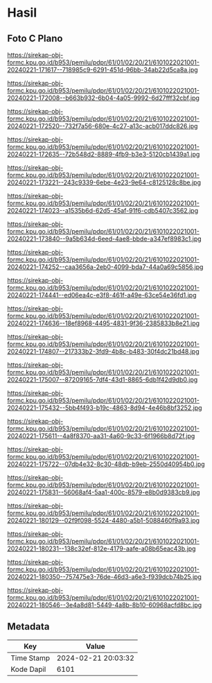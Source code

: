 # Hasil

## Foto C Plano

https://sirekap-obj-formc.kpu.go.id/b953/pemilu/pdpr/61/01/02/20/21/6101022021001-20240221-171617--718985c9-6291-451d-96bb-34ab22d5ca8a.jpg

https://sirekap-obj-formc.kpu.go.id/b953/pemilu/pdpr/61/01/02/20/21/6101022021001-20240221-172008--b663b932-6b04-4a05-9992-6d27fff32cbf.jpg

https://sirekap-obj-formc.kpu.go.id/b953/pemilu/pdpr/61/01/02/20/21/6101022021001-20240221-172520--732f7a56-680e-4c27-a13c-acb017ddc826.jpg

https://sirekap-obj-formc.kpu.go.id/b953/pemilu/pdpr/61/01/02/20/21/6101022021001-20240221-172635--72b548d2-8889-4fb9-b3e3-5120cb1439a1.jpg

https://sirekap-obj-formc.kpu.go.id/b953/pemilu/pdpr/61/01/02/20/21/6101022021001-20240221-173221--243c9339-6ebe-4e23-9e64-c8125128c8be.jpg

https://sirekap-obj-formc.kpu.go.id/b953/pemilu/pdpr/61/01/02/20/21/6101022021001-20240221-174023--a1535b6d-62d5-45af-91f6-cdb5407c3562.jpg

https://sirekap-obj-formc.kpu.go.id/b953/pemilu/pdpr/61/01/02/20/21/6101022021001-20240221-173840--9a5b634d-6eed-4ae8-bbde-a347ef8983c1.jpg

https://sirekap-obj-formc.kpu.go.id/b953/pemilu/pdpr/61/01/02/20/21/6101022021001-20240221-174252--caa3656a-2eb0-4099-bda7-44a0a69c5856.jpg

https://sirekap-obj-formc.kpu.go.id/b953/pemilu/pdpr/61/01/02/20/21/6101022021001-20240221-174441--ed06ea4c-e3f8-461f-a49e-63ce54e36fd1.jpg

https://sirekap-obj-formc.kpu.go.id/b953/pemilu/pdpr/61/01/02/20/21/6101022021001-20240221-174636--18ef8968-4495-4831-9f36-2385833b8e21.jpg

https://sirekap-obj-formc.kpu.go.id/b953/pemilu/pdpr/61/01/02/20/21/6101022021001-20240221-174807--217333b2-3fd9-4b8c-b483-30f4dc21bd48.jpg

https://sirekap-obj-formc.kpu.go.id/b953/pemilu/pdpr/61/01/02/20/21/6101022021001-20240221-175007--87209165-7df4-43d1-8865-6db1f42d9db0.jpg

https://sirekap-obj-formc.kpu.go.id/b953/pemilu/pdpr/61/01/02/20/21/6101022021001-20240221-175432--5bb4f493-b19c-4863-8d94-4e46b8bf3252.jpg

https://sirekap-obj-formc.kpu.go.id/b953/pemilu/pdpr/61/01/02/20/21/6101022021001-20240221-175611--4a8f8370-aa31-4a60-9c33-6f1966b8d72f.jpg

https://sirekap-obj-formc.kpu.go.id/b953/pemilu/pdpr/61/01/02/20/21/6101022021001-20240221-175722--07db4e32-8c30-48db-b9eb-2550d40954b0.jpg

https://sirekap-obj-formc.kpu.go.id/b953/pemilu/pdpr/61/01/02/20/21/6101022021001-20240221-175831--56068af4-5aa1-400c-8579-e8b0d9383cb9.jpg

https://sirekap-obj-formc.kpu.go.id/b953/pemilu/pdpr/61/01/02/20/21/6101022021001-20240221-180129--02f9f098-5524-4480-a5b1-5088460f9a93.jpg

https://sirekap-obj-formc.kpu.go.id/b953/pemilu/pdpr/61/01/02/20/21/6101022021001-20240221-180231--138c32ef-812e-4179-aafe-a08b65eac43b.jpg

https://sirekap-obj-formc.kpu.go.id/b953/pemilu/pdpr/61/01/02/20/21/6101022021001-20240221-180350--757475e3-76de-46d3-a6e3-f939dcb74b25.jpg

https://sirekap-obj-formc.kpu.go.id/b953/pemilu/pdpr/61/01/02/20/21/6101022021001-20240221-180546--3e4a8d81-5449-4a8b-8b10-60968acfd8bc.jpg


## Metadata

| Key        | Value               |
| ---------- | ------------------- |
| Time Stamp | 2024-02-21 20:03:32 |
| Kode Dapil | 6101                |




